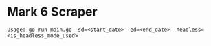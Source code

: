 # Mark 6 Scraper

```
Usage: go run main.go -sd=<start_date> -ed=<end_date> -headless=<is_headless_mode_used>
```
